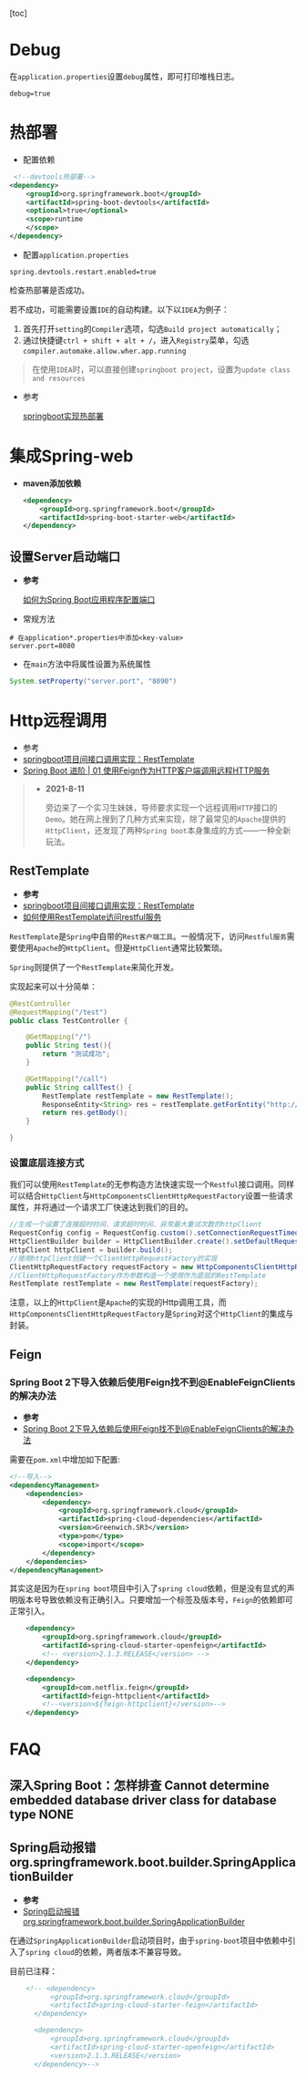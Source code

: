 [toc]

# Debug

在`application.properties`设置`debug`属性，即可打印堆栈日志。

``` properties
debug=true
```

# 热部署

- 配置依赖

``` xml
 <!--devtools热部署-->
<dependency>
    <groupId>org.springframework.boot</groupId>
    <artifactId>spring-boot-devtools</artifactId>
    <optional>true</optional>
    <scope>runtime
    </scope>
</dependency>
```

- 配置`application.properties`

``` properties
spring.devtools.restart.enabled=true
```

检查热部署是否成功。

若不成功，可能需要设置`IDE`的自动构建。以下以`IDEA`为例子：

1. 首先打开`setting`的`Compiler`选项，勾选`Build project automatically`；
2. 通过快捷键`ctrl + shift + alt + /`，进入`Registry`菜单，勾选`compiler.automake.allow.wher.app.running`

>  在使用`IDEA`时，可以直接创建`springboot project`，设置为`update class and resources`

- 参考

  [springboot实现热部署](https://blog.csdn.net/chachapaofan/article/details/88697452)

# 集成Spring-web

- **maven添加依赖**

  ``` xml
  <dependency>
      <groupId>org.springframework.boot</groupId>
      <artifactId>spring-boot-starter-web</artifactId>
  </dependency>
  ```

## 设置Server启动端口

- **参考**

  [如何为Spring Boot应用程序配置端口](https://www.cnblogs.com/exmyth/p/11345520.html)

- 常规方法

``` properties
# 在application*.properties中添加<key-value>
server.port=8080
```

- 在`main`方法中将属性设置为系统属性

``` java
System.setProperty("server.port", "8090")
```

# Http远程调用

- 参考
- [springboot项目间接口调用实现：RestTemplate](https://blog.csdn.net/zhanglf02/article/details/89842372)
- [Spring Boot 进阶 | 01 使用Feign作为HTTP客户端调用远程HTTP服务](https://blog.csdn.net/u010541670/article/details/80068575)

> - **2021-8-11**
>
>   旁边来了一个实习生妹妹，导师要求实现一个远程调用`HTTP`接口的`Demo`。她在网上搜到了几种方式来实现，除了最常见的`Apache`提供的`HttpClient`，还发现了两种`Spring boot`本身集成的方式——一种全新玩法。

## RestTemplate

- **参考**
- [springboot项目间接口调用实现：RestTemplate](https://blog.csdn.net/zhanglf02/article/details/89842372)
- [如何使用RestTemplate访问restful服务](https://www.jianshu.com/p/c9644755dd5e)

`RestTemplate`是`Spring`中自带的`Rest客户端工具`。一般情况下，访问`Restful服务`需要使用`Apache`的`HttpClient`。但是`HttpClient`通常比较繁琐。

`Spring`则提供了一个`RestTemplate`来简化开发。

实现起来可以十分简单：

``` java
@RestController
@RequestMapping("/test")
public class TestController {

    @GetMapping("/")
    public String test(){
        return "测试成功";
    }

    @GetMapping("/call")
    public String callTest() {
        RestTemplate restTemplate = new RestTemplate();
        ResponseEntity<String> res = restTemplate.getForEntity("http://127.0.0.1:8090/hc-web/test/", String.class);
        return res.getBody();
    }

}
```

### 设置底层连接方式

我们可以使用`RestTemplate`的无参构造方法快速实现一个`Restful`接口调用。同样可以结合`HttpClient`与`HttpComponentsClientHttpRequestFactory`设置一些请求属性，并将通过一个请求工厂快速达到我们的目的。

``` java
//生成一个设置了连接超时时间、请求超时时间、异常最大重试次数的httpClient
RequestConfig config = RequestConfig.custom().setConnectionRequestTimeout(10000).setConnectTimeout(10000).setSocketTimeout(30000).build();
HttpClientBuilder builder = HttpClientBuilder.create().setDefaultRequestConfig(config).setRetryHandler(new DefaultHttpRequestRetryHandler(5, false));
HttpClient httpClient = builder.build();
//使用httpClient创建一个ClientHttpRequestFactory的实现
ClientHttpRequestFactory requestFactory = new HttpComponentsClientHttpRequestFactory(httpClient);
//ClientHttpRequestFactory作为参数构造一个使用作为底层的RestTemplate
RestTemplate restTemplate = new RestTemplate(requestFactory);
```

注意，以上的`HttpClient`是`Apache`的实现的Http调用工具，而`HttpComponentsClientHttpRequestFactory`是`Spring`对这个`HttpClient`的集成与封装。

## Feign

### Spring Boot 2下导入依赖后使用Feign找不到@EnableFeignClients的解决办法

- **参考**
- [Spring Boot 2下导入依赖后使用Feign找不到@EnableFeignClients的解决办法](https://blog.csdn.net/u010728594/article/details/103295796)

需要在`pom.xml`中增加如下配置:

``` xml
<!--导入-->
<dependencyManagement>
    <dependencies>
        <dependency>
            <groupId>org.springframework.cloud</groupId>
            <artifactId>spring-cloud-dependencies</artifactId>
            <version>Greenwich.SR3</version>
            <type>pom</type>
            <scope>import</scope>
        </dependency>
    </dependencies>
</dependencyManagement>
```

其实这是因为在`spring boot`项目中引入了`spring cloud`依赖，但是没有显式的声明版本号导致依赖没有正确引入。只要增加一个<version>标签及版本号，`Feign`的依赖即可正常引入。

``` xml
    <dependency>
        <groupId>org.springframework.cloud</groupId>
        <artifactId>spring-cloud-starter-openfeign</artifactId>
        <!-- <version>2.1.3.RELEASE</version> -->
    </dependency>

    <dependency>
        <groupId>com.netflix.feign</groupId>
        <artifactId>feign-httpclient</artifactId>
        <!--<version>${feign-httpclient}</version>-->
    </dependency>
```



# FAQ

## 深入Spring Boot：怎样排查 Cannot determine embedded database driver class for database type NONE

## Spring启动报错org.springframework.boot.builder.SpringApplicationBuilder

- **参考**
- [Spring启动报错org.springframework.boot.builder.SpringApplicationBuilder](https://blog.csdn.net/hanjun0612/article/details/106568877)

在通过`SpringApplicationBuilder`启动项目时，由于`spring-boot`项目中依赖中引入了`spring cloud`的依赖，两者版本不兼容导致。

目前已注释：

``` xml
	<!-- <dependency>
          <groupId>org.springframework.cloud</groupId>
          <artifactId>spring-cloud-starter-feign</artifactId>
      </dependency>

      <dependency>
          <groupId>org.springframework.cloud</groupId>
          <artifactId>spring-cloud-starter-openfeign</artifactId>
          <version>2.1.3.RELEASE</version>
      </dependency>-->
```

